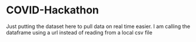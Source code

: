 # COVID-Hackathon

Just putting the dataset here to pull data on real time easier. I am calling the dataframe using a url instead of reading from a local csv file
